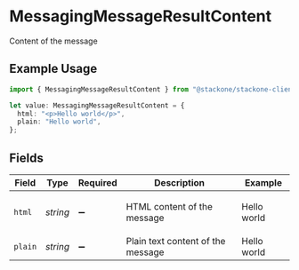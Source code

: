 # MessagingMessageResultContent

Content of the message

## Example Usage

```typescript
import { MessagingMessageResultContent } from "@stackone/stackone-client-ts/sdk/models/shared";

let value: MessagingMessageResultContent = {
  html: "<p>Hello world</p>",
  plain: "Hello world",
};
```

## Fields

| Field                             | Type                              | Required                          | Description                       | Example                           |
| --------------------------------- | --------------------------------- | --------------------------------- | --------------------------------- | --------------------------------- |
| `html`                            | *string*                          | :heavy_minus_sign:                | HTML content of the message       | <p>Hello world</p>                |
| `plain`                           | *string*                          | :heavy_minus_sign:                | Plain text content of the message | Hello world                       |